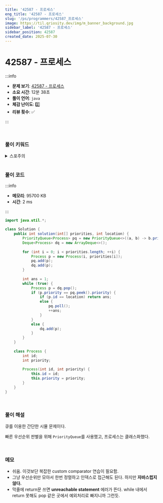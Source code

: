 ```yaml
---
title: '42587 - 프로세스'
eng_title: '42587 - 프로세스'
slug: '/ps/programmers/42587_프로세스'
image: https://til.qriosity.dev/img/m_banner_background.jpg
sidebar_label: '42587 - 프로세스'
sidebar_position: 42587
created_date: 2025-07-30
---
```


# 42587 - 프로세스

:::info

- **문제 보기**: [42587 - 프로세스](https://school.programmers.co.kr/learn/courses/30/lessons/42587)
- **소요 시간**: 12분 38초
- **풀이 언어**: `java`
- **체감 난이도**: 2️⃣
- **리뷰 횟수**: ✅

:::

<br />

### 풀이 키워드

<details>
<summary>스포주의</summary>

`큐` `정렬`

</details>

<br />

### 풀이 코드

:::info

- **메모리**: 95700 KB
- **시간**: 2 ms

:::

```java
import java.util.*;

class Solution {
    public int solution(int[] priorities, int location) {
        PriorityQueue<Process> pq = new PriorityQueue<>((a, b) -> b.priority - a.priority);
        Deque<Process> dq = new ArrayDeque<>();
        
        for (int i = 0; i < priorities.length; ++i) {
            Process p = new Process(i, priorities[i]);
            pq.add(p);
            dq.add(p);
        }
        
        int ans = 1;
        while (true) {
            Process p = dq.pop();
            if (p.priority == pq.peek().priority) {
                if (p.id == location) return ans;
                else {
                    pq.poll();
                    ++ans;
                }
            }
            else {
                dq.add(p);
            }
        }
    }
    
    class Process {
        int id;
        int priority;
        
        Process(int id, int priority) {
            this.id = id;
            this.priority = priority;
        } 
    }
}
```

<br />

### 풀이 해설

큐를 이용한 간단한 시뮬 문제이다.

빠른 우선순위 판별을 위해 `PriorityQueue`를 사용했고, 프로세스는 클래스화했다.

<br />

### 메모

- 쉬움. 이것보단 복잡한 custom comparator 연습이 필요함.
- 그냥 우선순위만 모아서 한번 정렬하고 인덱스로 접근해도 된다. 하지만 **자바스럽지 않다.**
- 막줄에 return문 쓰면 **unreachable statement** 에러가 뜬다. while 내에서 return 못해도 pop 같은 곳에서 예외처리로 빠지니까 그런듯.